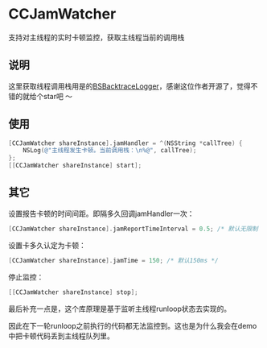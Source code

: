 # CCJamWatcher
支持对主线程的实时卡顿监控，获取主线程当前的调用栈



## 说明

这里获取线程调用栈用是的[BSBacktraceLogger](https://github.com/bestswifter/BSBacktraceLogger)，感谢这位作者开源了，觉得不错的就给个star吧 ～



## 使用

```objective-c
[CCJamWatcher shareInstance].jamHandler = ^(NSString *callTree) {
    NSLog(@"主线程发生卡顿。当前调用栈：\n%@", callTree);
};
[[CCJamWatcher shareInstance] start];
```



## 其它

设置报告卡顿的时间间距。即隔多久回调jamHandler一次：

```objective-c
[CCJamWatcher shareInstance].jamReportTimeInterval = 0.5; /* 默认无限制 */
```

设置卡多久认定为卡顿：

```objective-c
[CCJamWatcher shareInstance].jamTime = 150; /* 默认150ms */
```

停止监控：

```objective-c
[[CCJamWatcher shareInstance] stop];
```



最后补充一点是，这个库原理是基于监听主线程runloop状态去实现的。

因此在下一轮runloop之前执行的代码都无法监控到。这也是为什么我会在demo中把卡顿代码丢到主线程队列里。
